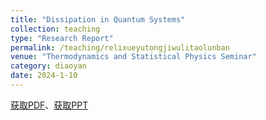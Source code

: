 ```yaml
---
title: "Dissipation in Quantum Systems"
collection: teaching
type: "Research Report"
permalink: /teaching/relixueyutongjiwulitaolunban
venue: "Thermodynamics and Statistical Physics Seminar"
category: diaoyan
date: 2024-1-10
---
```


[获取PDF](http://ShangrunLu666.github.io/files/量子系统中的耗散-课程论文.pdf)、[获取PPT](http://ShangrunLu666.github.io/files/量子系统中的耗散.pdf)

